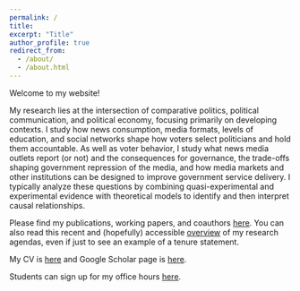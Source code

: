 ```yaml
---
permalink: /
title: 
excerpt: "Title"
author_profile: true
redirect_from: 
  - /about/
  - /about.html
---
```


Welcome to my website!

My research lies at the intersection of comparative politics, political communication, and political economy, focusing primarily on developing contexts. I study how news consumption, media formats, levels of education, and social networks shape how voters select politicians and hold them accountable. As well as voter behavior, I study what news media outlets report (or not) and the consequences for governance, the trade-offs shaping government repression of the media, and how media markets and other institutions can be designed to improve government service delivery. I typically analyze these questions by combining quasi-experimental and experimental evidence with theoretical models to identify and then interpret causal relationships. <!-- My research has been published in the <i>American Journal of Political Science</i>, <i>American Political Science Review</i>, <i>Journal of Politics</i>, <i>Journal of the European Economic Association</i>, <i>Review of Economics and Statistics</i>, and <i>Science Advances</i>. -->

Please find my publications, working papers, and coauthors [here](https://john-l-marshall.github.io/research). You can also read this recent and (hopefully) accessible [overview](../files/john_marshall_tenure_statement_2024.pdf) of my research agendas, even if just to see an example of a tenure statement.

My CV is [here](https://www.dropbox.com/scl/fi/cj3vpv4k9as5wph1t4lu7/CV.pdf?rlkey=qq0i7f3u2actz6ysq8xwvvgmc&st=lvhjh2ws&dl=0) and Google Scholar page is [here](https://scholar.google.com/citations?user=F2EwrhcAAAAJ&hl=en).

Students can sign up for my office hours [here](https://www.wejoinin.com/jm4401).
